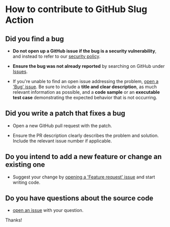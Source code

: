 # How to contribute to GitHub Slug Action

## Did you find a bug

* **Do not open up a GitHub issue if the bug is a security vulnerability**, and instead to refer to our [security policy][1].

* **Ensure the bug was not already reported** by searching on GitHub under [Issues][2].

* If you're unable to find an open issue addressing the problem, [open a 'Bug' issue][4].
Be sure to include a **title and clear description**, as much relevant information as possible, and a **code sample** or an **executable test case** demonstrating the expected behavior that is not occurring.

## Did you write a patch that fixes a bug

* Open a new GitHub pull request with the patch.

* Ensure the PR description clearly describes the problem and solution.
Include the relevant issue number if applicable.

## Do you intend to add a new feature or change an existing one

* Suggest your change by [opening a 'Feature request' issue][5] and start writing code.

## Do you have questions about the source code

* [open an issue][3] with your question.

Thanks!

[1]: https://github.com/AlexRogalskiy/github-action-issue-commenter/security/policy
[2]: https://github.com/AlexRogalskiy/github-action-issue-commenter/issues
[3]: https://github.com/AlexRogalskiy/github-action-issue-commenter/issues/new
[4]: https://github.com/AlexRogalskiy/github-action-issue-commenter/issues/new?assignees=&labels=bug&template=bug_report.md&title=
[5]: https://github.com/AlexRogalskiy/github-action-issue-commenter/issues/new?assignees=&labels=enhancement&template=feature_request.md&title=
